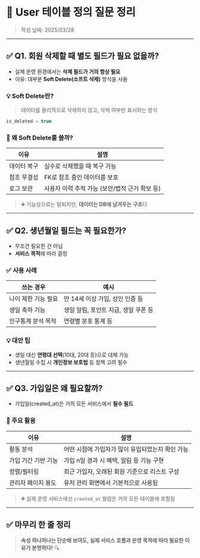 # 📌 User 테이블 정의 질문 정리
> 작성 날짜: 2025/03/28

---

## ✅ Q1. 회원 삭제할 때 별도 필드가 필요 없을까?

- 실제 운영 환경에서는 **삭제 필드가 거의 항상 필요**
- 이유: 대부분 **Soft Delete(소프트 삭제)** 방식을 사용

### 💡 Soft Delete란?
> 데이터를 물리적으로 삭제하지 않고, 삭제 여부만 표시하는 방식

```sql
is_deleted = true
```

### 📌 왜 Soft Delete를 쓸까?

| 이유         | 설명                                                            |
|--------------|-----------------------------------------------------------------|
| 데이터 복구   | 실수로 삭제했을 때 복구 가능                                     |
| 참조 무결성   | FK로 참조 중인 데이터를 보호                                     |
| 로그 보관     | 사용자 이력 추적 가능 (보안/법적 근거 확보 등)                    |

> ➕ 기능상으로는 탈퇴지만, **데이터는 DB에 남겨두는 구조**다

---

## ✅ Q2. 생년월일 필드는 꼭 필요한가?

- 무조건 필요한 건 아님
- **서비스 목적**에 따라 결정

### ✅ 사용 사례

| 쓰는 경우           | 예시                                           |
|----------------------|------------------------------------------------|
| 나이 제한 기능 필요   | 만 14세 이상 가입, 성인 인증 등                |
| 생일 축하 기능        | 생일 알림, 포인트 지급, 생일 쿠폰 등            |
| 인구통계 분석 목적    | 연령별 분포 통계 등                              |

### 💡 대안 팁
- 생일 대신 **연령대 선택**(10대, 20대 등)으로 대체 가능
- 생년월일 수집 시 **개인정보 보호법** 등 정책 고려 필수

---

## ✅ Q3. 가입일은 왜 필요할까?

- 가입일(created_at)은 거의 모든 서비스에서 **필수 필드**

### 📌 주요 활용

| 이유              | 설명                                                            |
|-------------------|-----------------------------------------------------------------|
| 활동 분석         | 어떤 시점에 가입자가 많이 유입되었는지 확인 가능                 |
| 가입 기간 기반 기능 | 가입 n일 경과 시 혜택, 알림 등 기능 구현                        |
| 정렬/필터링       | 최근 가입자, 오래된 회원 기준으로 리스트 구성                   |
| 관리자 페이지 용도 | 유저 관리 화면에서 기본적으로 사용됨                             |

> ➕ 실제 운영 서비스에선 `created_at` 컬럼은 거의 모든 테이블에 포함됨

---

## ✅ 마무리 한 줄 정리

> **속성 하나하나는 단순해 보여도, 실제 서비스 흐름과 운영 목적에 따라 필요한 이유가 분명하다!** 🔍
